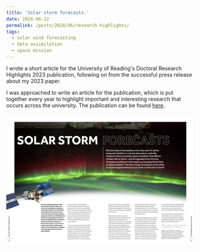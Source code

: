 ```yaml
---
title: 'Solar storm forecasts.'
date: 2024-06-12
permalink: /posts/2024/06/research-highlights/
tags:
  - solar wind forecasting
  - data assimilation
  - space mission
---
```


I wrote a short article for the University of Reading's Doctoral Research Highlights 2023 publication, following on from the successful press release about my 2023 paper. 

I was approached to write an article for the publication, which is put together every year to highlight important and interesting research that occurs across the university. The publication can be found [here](https://www.reading.ac.uk/doctoral-researcher-college/-/media/project/uor-main/schools-departments/graduate-school/documents/b31287-graduate-school-research-highlights-2023-awv5---digitally-accessible.pdf).

![Research highlights screenshot](post_screenshots/doctoral_highlights.jpg)
